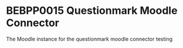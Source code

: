 BEBPP0015 Questionmark Moodle Connector
=======================================

The Moodle instance for the questionmark moodle connector testing
